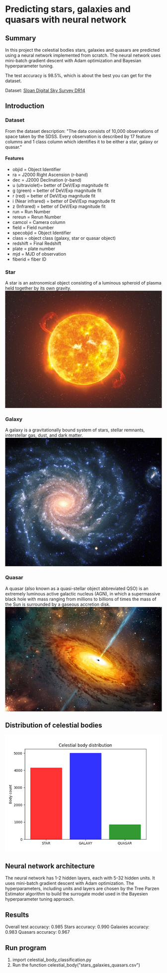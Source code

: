 # Predicting stars, galaxies and quasars with neural network

## Summary
In this project the celestial bodies stars, galaxies and quasars are predicted using a neural network implemented from scratch. The neural network uses mini-batch gradient descent with Adam optimization and Bayesian hyperparameter tuning.

The test accuracy is 98.5%, which is about the best you can get for the dataset. 

Dataset: [Sloan Digital Sky Survey DR14](https://www.kaggle.com/lucidlenn/sloan-digital-sky-survey)

## Introduction
### Dataset
From the dataset description: "The data consists of 10,000 observations of space taken by the SDSS. Every observation is described by 17 feature columns and 1 class column which identifies it to be either a star, galaxy or quasar."

#### Features
* objid = Object Identifier
* ra = J2000 Right Ascension (r-band)
* dec = J2000 Declination (r-band)
* u (ultraviolet)= better of DeV/Exp magnitude fit
* g (green) = better of DeV/Exp magnitude fit
* r (red) = better of DeV/Exp magnitude fit
* i (Near infrared) = better of DeV/Exp magnitude fit
* z (Infrared) = better of DeV/Exp magnitude fit
* run = Run Number
* rereun = Rerun Number
* camcol = Camera column
* field = Field number
* specobjid = Object Identifier
* class = object class (galaxy, star or quasar object)
* redshift = Final Redshift
* plate = plate number
* mjd = MJD of observation
* fiberid = fiber ID

### Star
A star is an astronomical object consisting of a luminous spheroid of plasma held together by its own gravity.
![Star](images/star.jpg?raw=true)

### Galaxy
A galaxy is a gravitationally bound system of stars, stellar remnants, interstellar gas, dust, and dark matter.
![Galaxy](images/galaxy.jpg?raw=true)

### Quasar
A quasar (also known as a quasi-stellar object abbreviated QSO) is an extremely luminous active galactic nucleus (AGN), in which a supermassive black hole with mass ranging from millions to billions of times the mass of the Sun is surrounded by a gaseous accretion disk.
![Quasar](images/quasar.jpg?raw=true)

## Distribution of celestial bodies
![Celestial body distribution](images/celestial_body_distribution.png?raw=true)


## Neural network architecture
The neural network has 1-2 hidden layers, each with 5-32 hidden units. It uses mini-batch gradient descent with Adam optimization. The hyperparameters, including units and layers are chosen by the Tree Parzen Estimator algorithm to build the surrogate model used in the Bayesien hyperparameter tuning approach. 


## Results
Overall test accuracy: 0.985
Stars accuracy: 0.990
Galaxies accuracy: 0.983
Quasars accuracy: 0.967


## Run program
1. import celestial_body_classification.py
2. Run the function celestial_body("stars_galaxies_quasars.csv")

